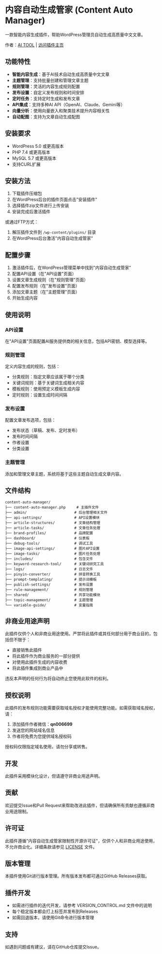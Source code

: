 # 内容自动生成管家 (Content Auto Manager)

一款智能内容生成插件，帮助WordPress管理员自动生成高质量中文文章。

作者：[AI TOOL](https://www.kdjingpai.com/) | [访问插件主页](https://www.kdjingpai.com/)

## 功能特性

- **智能内容生成**：基于AI技术自动生成高质量中文文章
- **主题管理**：支持批量创建和管理文章主题
- **规则管理**：灵活的内容生成规则配置
- **发布设置**：自定义发布规则和时间安排
- **定时任务**：支持定时生成和发布文章
- **API集成**：支持多种AI API（OpenAI、Claude、Gemini等）
- **向量分析**：使用向量嵌入和聚类技术提升内容相关性
- **自动配图**：支持为文章自动生成配图

## 安装要求

- WordPress 5.0 或更高版本
- PHP 7.4 或更高版本
- MySQL 5.7 或更高版本
- 支持CURL扩展

## 安装方法

1. 下载插件压缩包
2. 在WordPress后台的插件页面点击"安装插件"
3. 选择插件zip文件进行上传安装
4. 安装完成后激活插件

或通过FTP方式：

1. 解压插件文件到 `/wp-content/plugins/` 目录
2. 在WordPress后台激活"内容自动生成管家"

## 配置步骤

1. 激活插件后，在WordPress管理菜单中找到"内容自动生成管家"
2. 配置API设置（在"API设置"页面）
3. 设置文章生成规则（在"规则管理"页面）
4. 配置发布规则（在"发布设置"页面）
5. 添加文章主题（在"主题管理"页面）
6. 开始生成内容

## 使用说明

### API设置
在"API设置"页面配置AI服务提供商的相关信息，包括API密钥、模型选择等。

### 规则管理
定义内容生成的规则，包括：
- 分类规则：指定文章应该属于哪个分类
- 关键词规则：基于关键词生成相关内容
- 模板规则：使用预定义模板生成内容
- 定时规则：设置生成时间间隔

### 发布设置
配置文章发布选项，包括：
- 发布状态（草稿、发布、定时发布）
- 发布时间间隔
- 作者设置
- 分类设置

### 主题管理
添加和管理文章主题，系统将基于这些主题自动生成文章内容。

## 文件结构

```
content-auto-manager/
├── content-auto-manager.php     # 主插件文件
├── admin/                      # 后台管理相关文件
├── api-settings/               # API设置模块
├── article-structures/         # 文章结构管理
├── article-tasks/              # 文章任务处理
├── brand-profiles/             # 品牌配置
├── dashboard/                  # 仪表板
├── debug-tools/                # 调试工具
├── image-api-settings/         # 图片API设置
├── image-tasks/                # 图片任务处理
├── includes/                   # 包含文件
├── keyword-research-tool/      # 关键词研究工具
├── logs/                       # 日志文件
├── pinyin-converter/           # 拼音转换工具
├── prompt-templating/          # 提示词模板
├── publish-settings/           # 发布设置
├── rule-management/            # 规则管理
├── shared/                     # 共享功能模块
├── topic-management/           # 主题管理
└── variable-guide/             # 变量指南
```

## 非商业用途声明

此插件仅供个人和非商业用途使用。严禁将此插件或其任何部分用于商业目的，包括但不限于：

- 直接销售此插件
- 将此插件作为商业服务的一部分提供
- 对使用此插件生成的内容收费
- 将此插件集成到商业产品中

违反本声明的任何行为将自动终止您使用此软件的权利。

## 授权说明

此插件的发布规则功能需要获取域名授权才能使用完整功能。如需获取域名授权，请：

1. 添加插件作者微信：**qn006699**
2. 发送您的网站域名信息
3. 作者将免费为您提供域名授权码

授权码仅限指定域名使用，请勿分享或转售。

## 开发

此插件采用模块化设计，但请遵守非商业用途声明。

## 贡献

欢迎提交Issue和Pull Request来帮助改进此插件，但请确保所有贡献也遵循非商业用途限制。

## 许可证

此插件遵循"内容自动生成管家限制性开源许可证"，仅供个人和非商业用途使用，不允许商业化。详细条款请参见 [LICENSE](LICENSE) 文件。

## 版本管理

本插件使用Git进行版本管理。所有版本发布都可通过GitHub Releases获取。

## 插件开发

- 如需进行插件的迭代开发，请参考 VERSION_CONTROL.md 文件中的说明
- 每个稳定版本都会打上标签并发布到Releases
- 如需回退版本，请使用Git命令进行版本管理

## 支持

如遇到问题或有建议，请在GitHub仓库提交Issue。